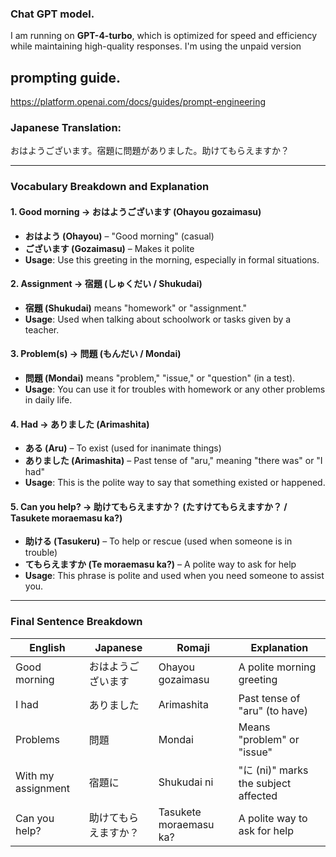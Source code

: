 ### Chat GPT model.
I am running on **GPT-4-turbo**, which is optimized for speed and efficiency while maintaining high-quality responses. I'm using the unpaid version

## prompting guide.
https://platform.openai.com/docs/guides/prompt-engineering


### **Japanese Translation:**

おはようございます。宿題に問題がありました。助けてもらえますか？

---

### **Vocabulary Breakdown and Explanation**

#### **1. Good morning → おはようございます (Ohayou gozaimasu)**

- **おはよう (Ohayou)** – "Good morning" (casual)
- **ございます (Gozaimasu)** – Makes it polite
- **Usage**: Use this greeting in the morning, especially in formal situations.

#### **2. Assignment → 宿題 (しゅくだい / Shukudai)**

- **宿題 (Shukudai)** means "homework" or "assignment."
- **Usage**: Used when talking about schoolwork or tasks given by a teacher.

#### **3. Problem(s) → 問題 (もんだい / Mondai)**

- **問題 (Mondai)** means "problem," "issue," or "question" (in a test).
- **Usage**: You can use it for troubles with homework or any other problems in daily life.

#### **4. Had → ありました (Arimashita)**

- **ある (Aru)** – To exist (used for inanimate things)
- **ありました (Arimashita)** – Past tense of "aru," meaning "there was" or "I had"
- **Usage**: This is the polite way to say that something existed or happened.

#### **5. Can you help? → 助けてもらえますか？ (たすけてもらえますか？ / Tasukete moraemasu ka?)**

- **助ける (Tasukeru)** – To help or rescue (used when someone is in trouble)
- **てもらえますか (Te moraemasu ka?)** – A polite way to ask for help
- **Usage**: This phrase is polite and used when you need someone to assist you.

---

### **Final Sentence Breakdown**

| English            | Japanese             | Romaji                 | Explanation                          |
| ------------------ | -------------------- | ---------------------- | ------------------------------------ |
| Good morning       | おはようございます   | Ohayou gozaimasu       | A polite morning greeting            |
| I had              | ありました           | Arimashita             | Past tense of "aru" (to have)        |
| Problems           | 問題                 | Mondai                 | Means "problem" or "issue"           |
| With my assignment | 宿題に               | Shukudai ni            | "に (ni)" marks the subject affected |
| Can you help?      | 助けてもらえますか？ | Tasukete moraemasu ka? | A polite way to ask for help         |
